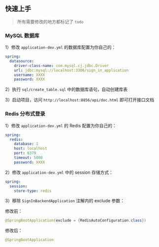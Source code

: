 ## 快速上手

> 所有需要修改的地方都标记了 `todo`

### MySQL 数据库

1）修改 `application-dev.yml` 的数据库配置为你自己的：

```yml
spring:
  datasource:
    driver-class-name: com.mysql.cj.jdbc.Driver
    url: jdbc:mysql://localhost:3306/sign_in_application
    username: XXXX
    password: XXXX
```

2）执行 `sql/create_table.sql` 中的数据库语句，自动创建库表

3）启动项目，访问 `http://localhost:8856/api/doc.html` 即可打开接口文档

### Redis 分布式登录

1）修改 `application-dev.yml` 的 Redis 配置为你自己的：

```yml
spring:
  redis:
    database: 1
    host: localhost
    port: 6379
    timeout: 5000
    password: XXXX
```

2）修改 `application-dev.yml` 中的 session 存储方式：

```yml
spring:
  session:
    store-type: redis
```

3）移除 `SignInBackendApplication` 注解内的 exclude 参数：

修改前：

```java
@SpringBootApplication(exclude = {RedisAutoConfiguration.class})
```

修改后：

```java
@SpringBootApplication
```